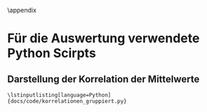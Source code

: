 \appendix

# Für die Auswertung verwendete Python Scirpts

## Darstellung der Korrelation der Mittelwerte

```{=latex}
\lstinputlisting[language=Python]{docs/code/korrelationen_gruppiert.py}
```